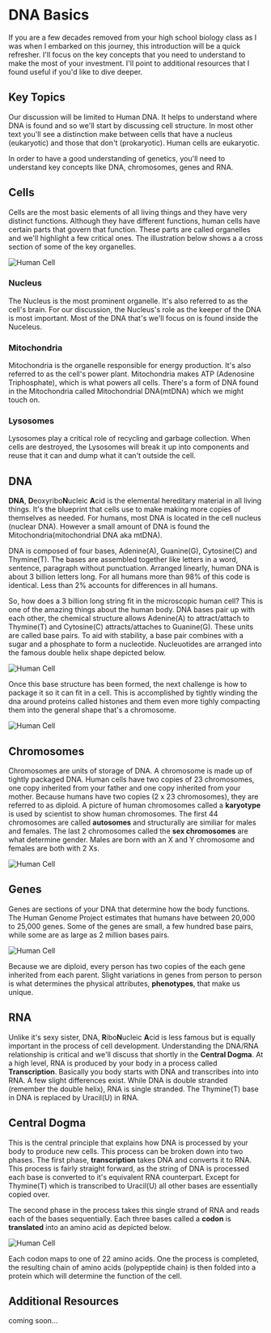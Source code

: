 # DNA Basics

If you are a few decades removed from your high school biology class as I was when I embarked on this journey, this introduction will be a quick refresher. I'll focus on the key concepts that you need to understand to make the most of your investment. I'll point to additional resources that I found useful if you'd like to dive deeper.

## Key Topics

Our discussion will be limited to Human DNA. It helps to understand where DNA is found and so we'll start by discussing cell structure. In most other text you'll see a distinction make between cells that have a nucleus (eukaryotic) and those that don't (prokaryotic). Human cells are eukaryotic.

In order to have a good understanding of genetics, you'll need to understand key concepts like DNA, chromosomes, genes and RNA.

## Cells

Cells are the most basic elements of all living things and they have very distinct functions. Although they have different functions, human cells have certain parts that govern that function. These parts are called organelles and we'll highlight a few critical ones. The illustration below shows a a cross section of some of the key organelles.

![Human Cell](./../99-Images/cell-cross-section.png)

### **Nucleus**
The Nucleus is the most prominent organelle. It's also referred to as the cell's brain. For our discussion, the Nucleus's role as the keeper of the DNA is most important. Most of the DNA that's we'll focus on is found inside the Nuceleus.

### **Mitochondria**
Mitochondria is the organelle responsible for energy production. It's also referred to as the cell's power plant. Mitochondria makes ATP (Adenosine Triphosphate), which is what powers all cells. There's a form of DNA found in the Mitochondria called Mitochondrial DNA(mtDNA) which we might touch on.

### **Lysosomes**
Lysosomes play a critical role of recycling and garbage collection. When cells are destroyed, the Lysosomes will break it up into components and reuse that it can and dump what it can't outside the cell.

## DNA

**DNA**, **D**eoxyribo**N**ucleic **A**cid is the elemental hereditary material in all living things. It's the blueprint that cells use to make making more copies of themselves as needed. For humans, most DNA is located in the cell nucleus (nuclear DNA). However a small amount of DNA is found the Mitochondria(mitochondrial DNA aka mtDNA).

DNA is composed of four bases, Adenine(A), Guanine(G), Cytosine(C) and Thymine(T). The bases are assembled together like letters in a word, sentence, paragraph without punctuation. Arranged linearly, human DNA is about 3 billion letters long. For all humans more than 98% of this code is identical. Less than 2% accounts for differences in all humans.

So, how does a 3 billion long string fit in the microscopic human cell? This is one of the amazing things about the human body. DNA bases pair up with each other, the chemical structure allows Adenine(A) to attract/attach to Thymine(T) and Cytosine(C) attracts/attaches to Guanine(G). These units are called base pairs. To aid with stability, a base pair combines with a sugar and a phosphate to form a nucleotide. Nucleuotides are arranged into the famous double helix shape depicted below.

![Human Cell](./../99-Images/dna-double-helix.png)

Once this base structure has been formed, the next challenge is how to package it so it can fit in a cell. This is accomplished by tightly winding the dna around proteins called histones and them even more tighly compacting them into the general shape that's a chromosome.

![Human Cell](./../99-Images/dna-histone-chromosome.png)


## Chromosomes
Chromosomes are units of storage of DNA. A chromosome is made up of tightly packaged DNA. Human cells have two copies of 23 chromosomes, one copy inherited from your father and one copy inherited from your mother. Because humans have two copies (2 x 23 chromosomes), they are referred to as diploid. A picture of human chromosomes called a **karyotype** is used by scientist to show human chromosomes. The first 44 chromosomes are called **autosomes** and structurally are similiar for males and females. The last 2 chromosomes called the **sex chromosomes** are what determine gender. Males are born with an X and Y chromosome and females are both with 2 Xs.

![Human Cell](./../99-Images/dna-karyotype.png)

## Genes
Genes are sections of your DNA that determine how the body functions. The Human Genome Project estimates that humans have between 20,000 to 25,000 genes. Some of the genes are small, a few hundred base pairs, while some are as large as 2 million bases pairs.

![Human Cell](./../99-Images/dna-genes.png)

Because we are diploid, every person has two copies of the each gene inherited from each parent. Slight variations in genes from person to person is what determines the physical attributes, **phenotypes**, that make us unique.

## RNA
Unlike it's sexy sister, DNA, **R**ibo**N**ucleic **A**cid is less famous but is equally important in the process of cell development. Understanding the DNA/RNA relationship is critical and we'll discuss that shortly in the **Central Dogma**. At a high level, RNA is produced by your body in a process called **Transcription**. Basically you body starts with DNA and transcribes into into RNA. A few slight differences exist. While DNA is double stranded (remember the double helix), RNA is single stranded. The Thymine(T) base in DNA is replaced by Uracil(U) in RNA.

## Central Dogma
This is the central principle that explains how DNA is processed by your body to produce new cells. This process can be broken down into two phases. The first phase, **transcription** takes DNA and converts it to RNA. This process is fairly straight forward, as the string of DNA is processed each base is converted to it's equivalent RNA counterpart. Except for Thymine(T) which is transcribed to Uracil(U) all other bases are essentially copied over.

The second phase in the process takes this single strand of RNA and reads each of the bases sequentially. Each three bases called a **codon** is **translated** into an amino acid as depicted below.

![Human Cell](./../99-Images/dna-central-dogma.png)

Each codon maps to one of 22 amino acids. One the process is completed, the resulting chain of amino acids (polypeptide chain) is then folded into a protein which will determine the function of the cell.

## Additional Resources
coming soon...